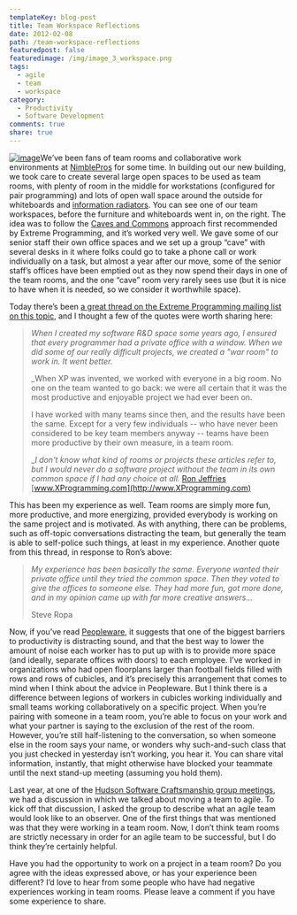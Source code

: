 ```yaml
---
templateKey: blog-post
title: Team Workspace Reflections
date: 2012-02-08
path: /team-workspace-reflections
featuredpost: false
featuredimage: /img/image_3_workspace.png
tags:
  - agile
  - team
  - workspace
category:
  - Productivity
  - Software Development
comments: true
share: true
---
```


[![image](/img/image_3_workspace.png "image")](http://flic.kr/p/9igAWS)We’ve been fans of team rooms and collaborative work environments at [NimblePros](http://nimblepros.com) for some time. In building out our new building, we took care to create several large open spaces to be used as team rooms, with plenty of room in the middle for workstations (configured for pair programming) and lots of open wall space around the outside for whiteboards and [information radiators](http://alistair.cockburn.us/Information+radiator). You can see one of our team workspaces, before the furniture and whiteboards went in, on the right. The idea was to follow the [Caves and Commons](http://c2.com/cgi/wiki?CaveAndCommons) approach first recommended by Extreme Programming, and it’s worked very well. We gave some of our senior staff their own office spaces and we set up a group “cave” with several desks in it where folks could go to take a phone call or work individually on a task, but almost a year after our move, some of the senior staff’s offices have been emptied out as they now spend their days in one of the team rooms, and the one “cave” room very rarely sees use (but it is nice to have when it is needed, so we consider it worthwhile space).

Today there’s been [a great thread on the Extreme Programming mailing list on this topic](http://tech.groups.yahoo.com/group/extremeprogramming/message/156931), and I thought a few of the quotes were worth sharing here:

> _When I created my software R&D space some years ago, I ensured that every programmer had a private office with a window. When we did some of our really difficult projects, we created a "war room" to work in. It went better._
> 
> _When XP was invented, we worked with everyone in a big room. No one on the team wanted to go back: we were all certain that it was the most productive and enjoyable project we had ever been on.
> 
> I have worked with many teams since then, and the results have been the same. Except for a very few individuals -- who have never been considered to be key team members anyway -- teams have been more productive by their own measure, in a team room.
> 
> __I don't know what kind of rooms or projects these articles refer to, but I would never do a software project without the team in its own common space if I had any choice at all._ [Ron Jeffries](http://twitter.com/ronjeffries) [www.XProgramming.com](http://www.XProgramming.com)

This has been my experience as well. Team rooms are simply more fun, more productive, and more energizing, provided everybody is working on the same project and is motivated. As with anything, there can be problems, such as off-topic conversations distracting the team, but generally the team is able to self-police such things, at least in my experience. Another quote from this thread, in response to Ron’s above:

> _My experience has been basically the same. Everyone wanted their private office until they tried the common space. Then they voted to give the offices to someone else. They had more fun, got more done, and in my opinion came up with far more creative answers..._
> 
> Steve Ropa

Now, if you’ve read [Peopleware](http://www.amazon.com/gp/product/0932633439/ref=as_li_ss_tl?ie=UTF8&tag=aspalliancecom&linkCode=as2&camp=1789&creative=390957&creativeASIN=0932633439), it suggests that one of the biggest barriers to productivity is distracting sound, and that the best way to lower the amount of noise each worker has to put up with is to provide more space (and ideally, separate offices with doors) to each employee. I’ve worked in organizations who had open floorplans larger than football fields filled with rows and rows of cubicles, and it’s precisely this arrangement that comes to mind when I think about the advice in Peopleware. But I think there is a difference between legions of workers in cubicles working individually and small teams working collaboratively on a specific project. When you’re pairing with someone in a team room, you’re able to focus on your work and what your partner is saying to the exclusion of the rest of the room. However, you’re still half-listening to the conversation, so when someone else in the room says your name, or wonders why such-and-such class that you just checked in yesterday isn’t working, you hear it. You can share vital information, instantly, that might otherwise have blocked your teammate until the next stand-up meeting (assuming you hold them).

Last year, at one of the [Hudson Software Craftsmanship group meetings](http://hudsonsc.com), we had a discussion in which we talked about moving a team to agile. To kick off that discussion, I asked the group to describe what an agile team would look like to an observer. One of the first things that was mentioned was that they were working in a team room. Now, I don’t think team rooms are strictly necessary in order for an agile team to be successful, but I do think they’re certainly helpful.

Have you had the opportunity to work on a project in a team room? Do you agree with the ideas expressed above, or has your experience been different? I’d love to hear from some people who have had negative experiences working in team rooms. Please leave a comment if you have some experience to share.
